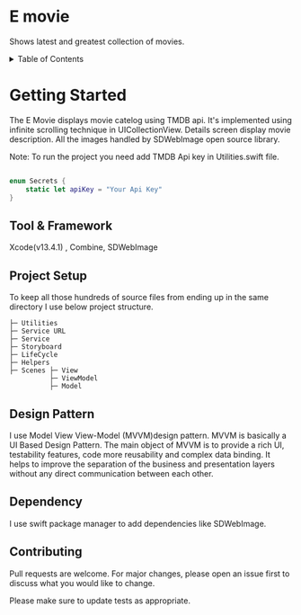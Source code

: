 # E movie
Shows latest and greatest collection of movies.

<!-- TABLE OF CONTENTS -->
<details>
  <summary>Table of Contents</summary>
  <ol>
    <li>
      <a href="#getting-started">Getting Started</a>
    </li>
    <li><a href="#Tool & Framework">Tool & Framework</a></li>
    <li><a href="#Project Setup">Project Setup</a></li>
    <li><a href="#Design Pattern">Design Pattern</a></li>
    <li><a href="#Dependency">Dependency</a></li>
    <li><a href="#Contributing">Contributing</a></li>
  </ol>
</details>

# Getting Started
The E Movie displays movie catelog using TMDB api. It's implemented using infinite scrolling technique in UICollectionView. Details screen display movie description. All the images handled by SDWebImage open source library.

Note: To run the project you need add TMDB Api key in Utilities.swift file.
```swift

enum Secrets {
    static let apiKey = "Your Api Key"
}

```


## Tool & Framework
Xcode(v13.4.1) , Combine, SDWebImage

## Project Setup
To keep all those hundreds of source files from ending up in the same directory I use below project structure.

    ├─ Utilities
    ├─ Service URL
    ├─ Service
    ├─ Storyboard
    ├─ LifeCycle
    ├─ Helpers
    ├─ Scenes ├─ View
              ├─ ViewModel
              ├─ Model
    
## Design Pattern
I use Model View View-Model (MVVM)design pattern. MVVM is basically a UI Based Design Pattern. The main object of MVVM is to provide a rich UI, testability features, code more reusability and complex data binding. It helps to improve the separation of the business and presentation layers without any direct communication between each other.

## Dependency
I use swift package manager to add dependencies like SDWebImage.
## Contributing
Pull requests are welcome. For major changes, please open an issue first to discuss what you would like to change.

Please make sure to update tests as appropriate.

